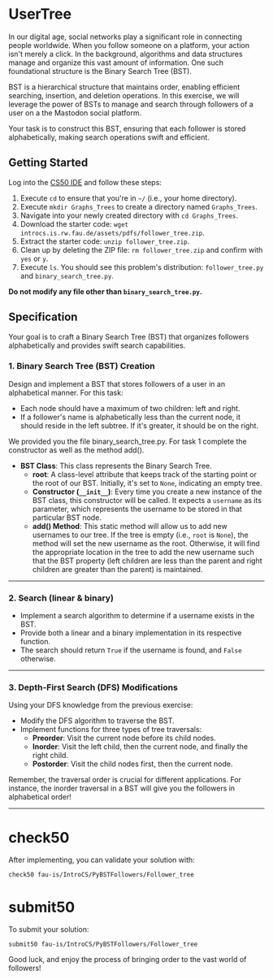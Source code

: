 # UserTree

In our digital age, social networks play a significant role in connecting people worldwide. When you follow someone on a platform, your action isn't merely a click. In the background, algorithms and data structures manage and organize this vast amount of information. One such foundational structure is the Binary Search Tree (BST).

BST is a hierarchical structure that maintains order, enabling efficient searching, insertion, and deletion operations. In this exercise, we will leverage the power of BSTs to manage and search through followers of a user on a the Mastodon social platform.

Your task is to construct this BST, ensuring that each follower is stored alphabetically, making search operations swift and efficient.



## Getting Started

Log into the [CS50 IDE](https://cs50.dev/) and follow these steps:

1. Execute `cd` to ensure that you're in `~/` (i.e., your home directory).
2. Execute `mkdir Graphs_Trees` to create a directory named `Graphs_Trees`.
3. Navigate into your newly created directory with `cd Graphs_Trees`.
4. Download the starter code: `wget introcs.is.rw.fau.de/assets/pdfs/follower_tree.zip`.
5. Extract the starter code: `unzip follower_tree.zip`.
6. Clean up by deleting the ZIP file: `rm follower_tree.zip` and confirm with `yes` or `y`.
7. Execute `ls`. You should see this problem's distribution: `follower_tree.py` and `binary_search_tree.py`.

**Do not modify any file other than `binary_search_tree.py`.**

## Specification

Your goal is to craft a Binary Search Tree (BST) that organizes followers alphabetically and provides swift search capabilities.


### 1. Binary Search Tree (BST) Creation

Design and implement a BST that stores followers of a user in an alphabetical manner. For this task:
* Each node should have a maximum of two children: left and right.
* If a follower's name is alphabetically less than the current node, it should reside in the left subtree. If it's greater, it should be on the right.




We provided you the file binary_search_tree.py. For task 1 complete the constructor as well as the method add().

- **BST Class**: This class represents the Binary Search Tree.
  - **root**: A class-level attribute that keeps track of the starting point or the root of our BST. Initially, it's set to `None`, indicating an empty tree.
  - **Constructor (`__init__`)**: Every time you create a new instance of the BST class, this constructor will be called. It expects a `username` as its parameter, which represents the username to be stored in that particular BST node.
  - **add() Method**: This static method will allow us to add new usernames to our tree. If the tree is empty (i.e., `root` is `None`), the method will set the new username as the root. Otherwise, it will find the appropriate location in the tree to add the new username such that the BST property (left children are less than the parent and right children are greater than the parent) is maintained.

---


### 2. Search (linear & binary)

* Implement a search algorithm to determine if a username exists in the BST.
* Provide both a linear and a binary implementation in its respective function.
* The search should return `True` if the username is found, and `False` otherwise.

***

### 3. Depth-First Search (DFS) Modifications

Using your DFS knowledge from the previous exercise:

* Modify the DFS algorithm to traverse the BST.
* Implement functions for three types of tree traversals:
  * **Preorder**: Visit the current node before its child nodes.
  * **Inorder**: Visit the left child, then the current node, and finally the right child.
  * **Postorder**: Visit the child nodes first, then the current node.

Remember, the traversal order is crucial for different applications. For instance, the inorder traversal in a BST will give you the followers in alphabetical order!





***

# check50

After implementing, you can validate your solution with:

```
check50 fau-is/IntroCS/PyBSTFollowers/Follower_tree
```

# submit50

To submit your solution:

```
submit50 fau-is/IntroCS/PyBSTFollowers/Follower_tree
```

Good luck, and enjoy the process of bringing order to the vast world of followers!